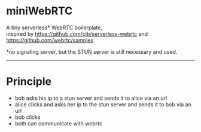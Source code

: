 miniWebRTC
===

A tiny serverless* WebRTC boilerplate,
<br>
inspired by https://github.com/cjb/serverless-webrtc and https://github.com/webrtc/samples

*no signaling server, but the STUN server is still necessary and used.

---

Principle
====

- bob asks his ip to a stun server and sends it to alice via an url
- alice clicks and asks her ip to the stun server and sends it to bob via an url
- bob clicks
- both can communicate with webrtc

